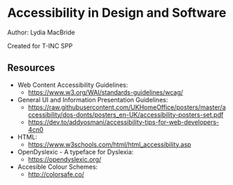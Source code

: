 # Accessibility in Design and Software
Author: Lydia MacBride

Created for T-INC SPP

## Resources
- Web Content Accessibility Guidelines:
    - https://www.w3.org/WAI/standards-guidelines/wcag/
- General UI and Information Presentation Guidelines:
    - https://raw.githubusercontent.com/UKHomeOffice/posters/master/accessibility/dos-donts/posters_en-UK/accessibility-posters-set.pdf
    - https://dev.to/addyosmani/accessibility-tips-for-web-developers-4cn0
- HTML:
    - https://www.w3schools.com/html/html_accessibility.asp
- OpenDyslexic -  A typeface for Dyslexia:
    - https://opendyslexic.org/
- Accesible Colour Schemes:
    - http://colorsafe.co/
